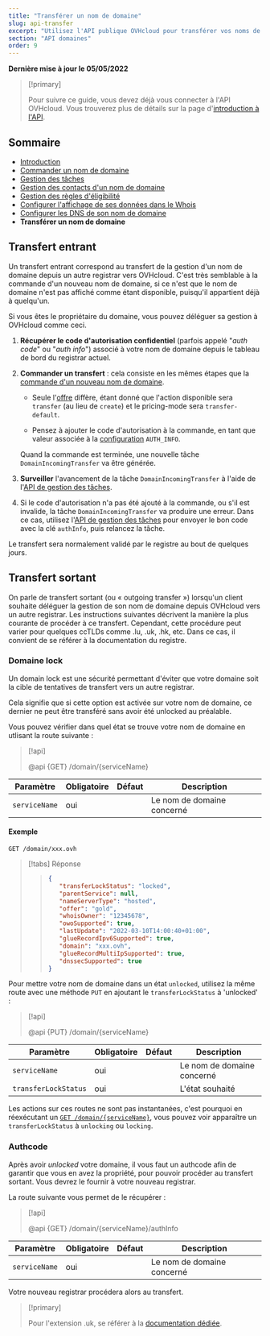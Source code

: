 ```yaml
---
title: "Transférer un nom de domaine"
slug: api-transfer
excerpt: "Utilisez l'API publique OVHcloud pour transférer vos noms de domaines"
section: "API domaines"
order: 9
---
```


**Dernière mise à jour le 05/05/2022**

<!-- Rappel à mettre au début de chaque page -->

> [!primary]
>
> Pour suivre ce guide, vous devez déjà vous connecter à l'API OVHcloud. Vous trouverez plus de détails sur la page d'[introduction à l'API](../api).

<!-- Begin TOC -->

## Sommaire

- [Introduction](../api)
- [Commander un nom de domaine](../api-order)
- [Gestion des tâches](../api-tasks)
- [Gestion des contacts d'un nom de domaine](../api-contact)
- [Gestion des règles d'éligibilité](../api-rules)
- [Configurer l'affichage de ses données dans le Whois](../api-whois)
- [Configurer les DNS de son nom de domaine](../api-dns)
- **Transférer un nom de domaine**
<!-- End TOC -->

## Transfert entrant

Un transfert entrant correspond au transfert de la gestion d'un nom de domaine depuis un autre registrar vers OVHcloud.
C'est très semblable à la commande d'un nouveau nom de domaine, si ce n'est que le nom de domaine n'est pas affiché comme étant disponible, puisqu'il appartient déjà à quelqu'un.

Si vous êtes le propriétaire du domaine, vous pouvez déléguer sa gestion à OVHcloud comme ceci.

1. **Récupérer le code d'autorisation confidentiel** (parfois appelé "_auth code_" ou "_auth info_") associé à votre nom de domaine depuis le tableau de bord du registrar actuel.

2. **Commander un transfert** : cela consiste en les mêmes étapes que la [commande d'un nouveau nom de domaine](../api-order).

    - Seule l'[offre](../api-order/#fetch-available-offers) diffère, étant donné que l'action disponible sera `transfer` (au lieu de `create`) et le pricing-mode sera `transfer-default`.

    - Pensez à ajouter le code d'autorisation à la commande, en tant que valeur associée à la [configuration](../api-order/#add-configuration) `AUTH_INFO`.

    Quand la commande est terminée, une nouvelle tâche `DomainIncomingTransfer` va être générée.

3. **Surveiller** l'avancement de la tâche `DomainIncomingTransfer` à l'aide de l'[API de gestion des tâches](../api-tasks/#view-pending-tasks).

4. Si le code d'autorisation n'a pas été ajouté à la commande, ou s'il est invalide, la tâche `DomainIncomingTransfer` va produire une erreur.
    Dans ce cas, utilisez l'[API de gestion des tâches](../api-tasks/#fix-and-relaunch-a-task-in-error) pour envoyer le bon code avec la clé `authInfo`, puis relancez la tâche.

Le transfert sera normalement validé par le registre au bout de quelques jours.

## Transfert sortant

On parle de transfert sortant (ou « outgoing transfer ») lorsqu'un client souhaite déléguer la gestion de son nom de domaine depuis OVHcloud vers un autre registrar. Les instructions suivantes décrivent la manière la plus courante de procéder à ce transfert. Cependant, cette procédure peut varier pour quelques ccTLDs comme .lu, .uk, .hk, etc.
Dans ce cas, il convient de se référer à la documentation du registre.

### Domaine lock

Un domain lock est une sécurité permettant d'éviter que votre domaine soit la cible de tentatives de transfert vers un autre registrar.

Cela signifie que si cette option est activée sur votre nom de domaine, ce dernier ne peut être transféré sans avoir été unlocked au préalable.

Vous pouvez vérifier dans quel état se trouve votre nom de domaine en utlisant la route suivante :

> [!api]
>
> @api {GET} /domain/{serviceName}

| Paramètre     | Obligatoire | Défaut | Description                |
| ------------- | ----------- | ------ | -------------------------- |
| `serviceName` | oui         |        | Le nom de domaine concerné |

#### Exemple

```text
GET /domain/xxx.ovh
```

<!-- prettier-ignore -->
> [!tabs]
> Réponse
>> ```json
>> {
>>    "transferLockStatus": "locked",
>>    "parentService": null,
>>    "nameServerType": "hosted",
>>    "offer": "gold",
>>    "whoisOwner": "12345678",
>>    "owoSupported": true,
>>    "lastUpdate": "2022-03-10T14:00:40+01:00",
>>    "glueRecordIpv6Supported": true,
>>    "domain": "xxx.ovh",
>>    "glueRecordMultiIpSupported": true,
>>    "dnssecSupported": true
>>}
>> ```

Pour mettre votre nom de domaine dans un état `unlocked`, utilisez la même route avec une méthode `PUT` en ajoutant le `transferLockStatus` à 'unlocked' :

> [!api]
>
> @api {PUT} /domain/{serviceName}

| Paramètre            | Obligatoire | Défaut | Description                |
| -------------------- | ----------- | ------ | -------------------------- |
| `serviceName`        | oui         |        | Le nom de domaine concerné |
| `transferLockStatus` | oui         |        | L'état souhaité            |

Les actions sur ces routes ne sont pas instantanées, c'est pourquoi en réexécutant un [`GET /domain/{serviceName}`](https://api.ovh.com/console/#/domain/%7BserviceName%7D~GET), vous pouvez voir apparaître un `transferLockStatus` à `unlocking` ou `locking`.

### Authcode

Après avoir *unlocked* votre domaine, il vous faut un authcode afin de garantir que vous en avez la propriété, pour pouvoir procéder au transfert sortant. Vous devrez le fournir à votre nouveau registrar.

La route suivante vous permet de le récupérer :

> [!api]
>
> @api {GET} /domain/{serviceName}/authInfo

| Paramètre     | Obligatoire | Défaut | Description                |
| ------------- | ----------- | ------ | -------------------------- |
| `serviceName` | oui         |        | Le nom de domaine concerné |

Votre nouveau registrar procédera alors au transfert.

> [!primary]
>
> Pour l'extension .uk, se référer à la [documentation dédiée](https://docs.ovh.com/fr/domains/transferer-domaine-couk/).
